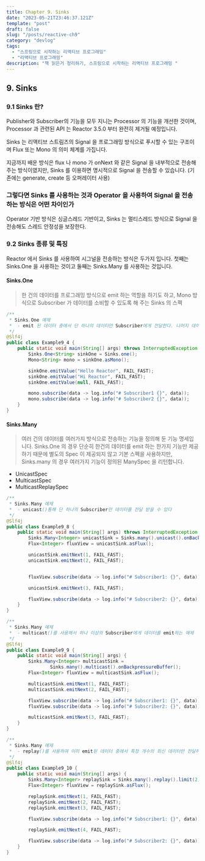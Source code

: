 ```yaml
---
title: Chapter 9. Sinks
date: "2023-05-21T23:46:37.121Z"
template: "post"
draft: false
slug: "/posts/reactive-ch9"
category: "devlog"
tags:
  - "스프링으로 시작하는 리액티브 프로그래밍"
  - "리액티브 프로그래밍"
description: "책 읽은거 정리하기, 스프링으로 시작하는 리액티브 프로그래밍 "
---
```


## 9. Sinks

### 9.1 Sinks 란?
Publisher와 Subscriber의 기능을 모두 지니는 Processor 의 기능을 개선한 것이며, Processor 과 관련된 API 는 Reactor 3.5.0 부터 완전히 제거될 예정입니다.

Sinks 는 리액티브 스트림즈의 Signal 을 프로그래밍 방식으로 푸시할 수 있는 구조이며 Flux 또는 Mono 의 의미 체계를 가집니다.

지금까지 배운 방식은 flux 나 mono 가 onNext 와 같은 Signal 을 내부적으로 전송해 주는 방식이였지만, Sinks 를 이용하면 명시적으로 Signal 을 전송할 수 있습니다. (기존에는 generate, create 등 오퍼레이터 사용)

### 그렇다면 Sinks 를 사용하는 것과 Operator 을 사용하여 Signal 을 전송하는 방식은 어떤 차이인가

Operator 기반 방식은 싱글스레드 기반이고, Sinks 는 멀티스레드 방식으로 Signal 을 전송해도 스레드 안정성을 보장한다.

### 9.2 Sinks 종류 및 특징
Reactor 에서 Sinks 를 사용하여 시그널을 전송하는 방식은 두가지 입니다.
첫째는 Sinks.One 을 사용하는 것이고 둘째는 Sinks.Many 를 사용하는 것입니다.

#### Sinks.One
> 한 건의 데이터를 프로그래밍 방식으로 emit 하는 역할을 하기도 하고, Mono 방식으로 Subscriber 가 데이터를 소비할 수 있도록 해 주는 Sinks 의 스펙 

~~~java
/**
 * Sinks.One 예제
 *  - emit 된 데이터 중에서 단 하나의 데이터만 Subscriber에게 전달한다. 나머지 데이터는 Drop 됨.
 */
@Slf4j
public class Example9_4 {
    public static void main(String[] args) throws InterruptedException {
        Sinks.One<String> sinkOne = Sinks.one();
        Mono<String> mono = sinkOne.asMono();

        sinkOne.emitValue("Hello Reactor", FAIL_FAST);
        sinkOne.emitValue("Hi Reactor", FAIL_FAST);
        sinkOne.emitValue(null, FAIL_FAST);

        mono.subscribe(data -> log.info("# Subscriber1 {}", data));
        mono.subscribe(data -> log.info("# Subscriber2 {}", data));
    }
}
~~~

#### Sinks.Many
> 여러 건의 데이터를 여러가지 방식으로 전송하는 기능을 정의해 둔 기능 명세입니다. Sinks.One 의 경우 단순히 한건의 데이터를 emit 하는 한가지 기능만 제공하기 때문에 별도의 Spec 이 제공되지 않고 기본 스펙을 사용하지만, Sinks.many 의 경우 여러가지 기능이 정의된 ManySpec 을 리턴합니다.

- UnicastSpec 
- MulticastSpec
- MulticastReplaySpec

~~~java
/**
 * Sinks.Many 예제
 *  - unicast()통해 단 하나의 Subscriber만 데이터를 전달 받을 수 있다
 */
@Slf4j
public class Example9_8 {
    public static void main(String[] args) throws InterruptedException {
        Sinks.Many<Integer> unicastSink = Sinks.many().unicast().onBackpressureBuffer();
        Flux<Integer> fluxView = unicastSink.asFlux();

        unicastSink.emitNext(1, FAIL_FAST);
        unicastSink.emitNext(2, FAIL_FAST);


        fluxView.subscribe(data -> log.info("# Subscriber1: {}", data));

        unicastSink.emitNext(3, FAIL_FAST);

        fluxView.subscribe(data -> log.info("# Subscriber2: {}", data));
    }
}
~~~

~~~java
/**
 * Sinks.Many 예제
 *  - multicast()를 사용해서 하나 이상의 Subscriber에게 데이터를 emit하는 예제
 */
@Slf4j
public class Example9_9 {
    public static void main(String[] args) {
        Sinks.Many<Integer> multicastSink =
                Sinks.many().multicast().onBackpressureBuffer();
        Flux<Integer> fluxView = multicastSink.asFlux();

        multicastSink.emitNext(1, FAIL_FAST);
        multicastSink.emitNext(2, FAIL_FAST);

        fluxView.subscribe(data -> log.info("# Subscriber1: {}", data));
        fluxView.subscribe(data -> log.info("# Subscriber2: {}", data));

        multicastSink.emitNext(3, FAIL_FAST);
    }
}
~~~

~~~java
/**
 * Sinks.Many 예제
 *  - replay()를 사용하여 이미 emit된 데이터 중에서 특정 개수의 최신 데이터만 전달하는 예제
 */
@Slf4j
public class Example9_10 {
    public static void main(String[] args) {
        Sinks.Many<Integer> replaySink = Sinks.many().replay().limit(2);
        Flux<Integer> fluxView = replaySink.asFlux();

        replaySink.emitNext(1, FAIL_FAST);
        replaySink.emitNext(2, FAIL_FAST);
        replaySink.emitNext(3, FAIL_FAST);

        fluxView.subscribe(data -> log.info("# Subscriber1: {}", data));

        replaySink.emitNext(4, FAIL_FAST);

        fluxView.subscribe(data -> log.info("# Subscriber2: {}", data));
    }
}
~~~